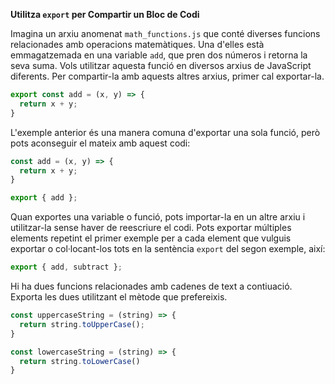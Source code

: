 **Utilitza `export` per Compartir un Bloc de Codi**

Imagina un arxiu anomenat `math_functions.js` que conté diverses funcions relacionades amb operacions matemàtiques. Una d'elles està emmagatzemada en una variable `add`, que pren dos números i retorna la seva suma. Vols utilitzar aquesta funció en diversos arxius de JavaScript diferents. Per compartir-la amb aquests altres arxius, primer cal exportar-la.

```javascript
export const add = (x, y) => {
  return x + y;
}
```

L'exemple anterior és una manera comuna d'exportar una sola funció, però pots aconseguir el mateix amb aquest codi:

```javascript
const add = (x, y) => {
  return x + y;
}

export { add };
```

Quan exportes una variable o funció, pots importar-la en un altre arxiu i utilitzar-la sense haver de reescriure el codi. Pots exportar múltiples elements repetint el primer exemple per a cada element que vulguis exportar o col·locant-los tots en la sentència `export` del segon exemple, així:

```javascript
export { add, subtract };
```

Hi ha dues funcions relacionades amb cadenes de text a contiuació. Exporta les dues utilitzant el mètode que prefereixis.

```javascript
const uppercaseString = (string) => {
  return string.toUpperCase();
}

const lowercaseString = (string) => {
  return string.toLowerCase()
}
```
